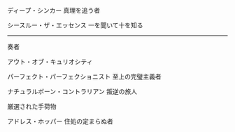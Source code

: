 




ディープ・シンカー
真理を追う者


シースルー・ザ・エッセンス
一を聞いて十を知る

---

奏者

アウト・オブ・キュリオシティ


パーフェクト・パーフェクショニスト
至上の完璧主義者


ナチュラルボーン・コントラリアン
叛逆の旅人



厳選された手荷物


アドレス・ホッパー
住処の定まらぬ者